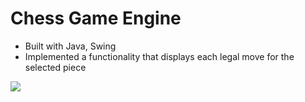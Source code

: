 # Chess Game Engine

* Built with Java, Swing
* Implemented a functionality that displays each legal move for the selected piece

[![](https://github.com/marius004/Chess-Game/blob/master/video/background.gif)](https://github.com/marius004/Chess-Game/blob/master/video/background.gif)

